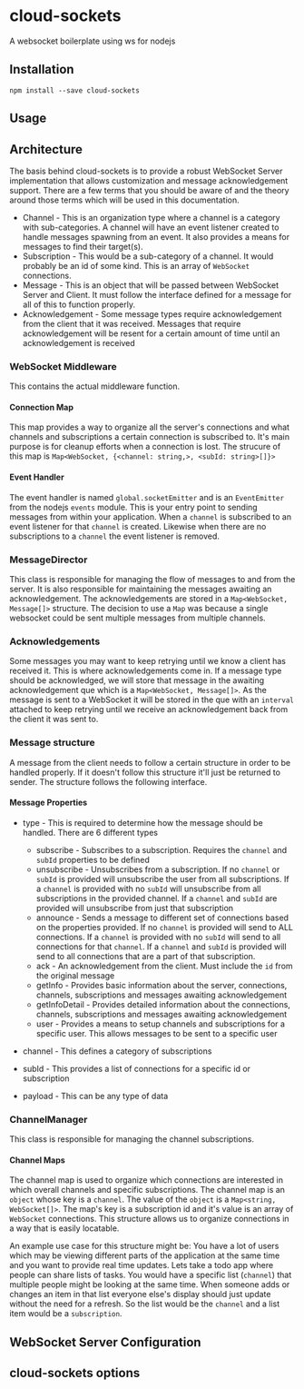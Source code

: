 # cloud-sockets

A websocket boilerplate using ws for nodejs

## Installation

```cli
npm install --save cloud-sockets
```

## Usage

## Architecture

The basis behind cloud-sockets is to provide a robust WebSocket Server implementation that allows customization and message acknowledgement support. There are a few terms that you should be aware of and the theory around those terms which will be used in this documentation.

* Channel - This is an organization type where a channel is a category with sub-categories. A channel will have an event listener created to handle messages spawning from an event. It also provides a means for messages to find their target(s).
* Subscription - This would be a sub-category of a channel. It would probably be an id of some kind. This is an array of `WebSocket` connections.
* Message - This is an object that will be passed between WebSocket Server and Client. It must follow the interface defined for a message for all of this to function properly.
* Acknowledgement - Some message types require acknowledgement from the client that it was received. Messages that require acknowledgement will be resent for a certain amount of time until an acknowledgement is received

### WebSocket Middleware

This contains the actual middleware function.

#### Connection Map

This map provides a way to organize all the server's connections and what channels and subscriptions a certain connection is subscribed to. It's main purpose is for cleanup efforts when a connection is lost. The strucure of this map is `Map<WebSocket, {<channel: string,>, <subId: string>[]}>`

#### Event Handler

The event handler is named `global.socketEmitter` and is an `EventEmitter` from the nodejs `events` module. This is your entry point to sending messages from within your application. When a `channel` is subscribed to an event listener for that `channel` is created. Likewise when there are no subscriptions to a `channel` the event listener is removed.

### MessageDirector

This class is responsible for managing the flow of messages to and from the server. It is also responsible for maintaining the messages awaiting an acknowledgement. The acknowledgements are stored in a `Map<WebSocket, Message[]>` structure. The decision to use a `Map` was because a single websocket could be sent multiple messages from multiple channels.

### Acknowledgements

Some messages you may want to keep retrying until we know a client has received it. This is where acknowledgements come in. If a message type should be acknowledged, we will store that message in the awaiting acknowledgement que which is a `Map<WebSocket, Message[]>`. As the message is sent to a WebSocket it will be stored in the que with an `interval` attached to keep retrying until we receive an acknowledgement back from the client it was sent to.

### Message structure

A message from the client needs to follow a certain structure in order to be handled properly. If it doesn't follow this structure it'll just be returned to sender. The structure follows the following interface.

#### Message Properties

* type - This is required to determine how the message should be handled. There are 6 different types
    * subscribe - Subscribes to a subscription. Requires the `channel` and `subId` properties to be defined
    * unsubscribe - Unsubscribes from a subscription. If no `channel` or `subId` is provided will unsubscribe the user from all subscriptions. If a `channel` is provided with no `subId` will unsubscribe from all subscriptions in the provided channel. If a `channel` and `subId` are provided will unsubscribe from just that subscription
    * announce - Sends a message to different set of connections based on the properties provided. If no `channel` is provided will send to ALL connections. If a `channel` is provided with no `subId` will send to all connections for that `channel`. If a `channel` and `subId` is provided will send to all connections that are a part of that subscription.
    * ack - An acknowledgement from the client. Must include the `id` from the original message
    * getInfo - Provides basic information about the server, connections, channels, subscriptions and messages awaiting acknowledgement
    * getInfoDetail - Provides detailed information about the connections, channels, subscriptions and messages awaiting acknowledgement
    * user - Provides a means to setup channels and subscriptions for a specific user. This allows messages to be sent to a specific user

* channel - This defines a category of subscriptions
* subId - This provides a list of connections for a specific id or subscription
* payload - This can be any type of data

### ChannelManager

This class is responsible for managing the channel subscriptions.

#### Channel Maps

The channel map is used to organize which connections are interested in which overall channels and specific subscriptions. The channel map is an `object` whose key is a `channel`. The value of the `object` is a `Map<string, WebSocket[]>`. The map's key is a subscription id and it's value is an array of `WebSocket` connections. This structure allows us to organize connections in a way that is easily locatable.

An example use case for this structure might be: You have a lot of users which may be viewing different parts of the application at the same time and you want to provide real time updates. Lets take a todo app where people can share lists of tasks. You would have a specific list (`channel`) that multiple people might be looking at the same time. When someone adds or changes an item in that list everyone else's display should just update without the need for a refresh. So the list would be the `channel` and a list item would be a `subscription`.

## WebSocket Server Configuration


## cloud-sockets options

